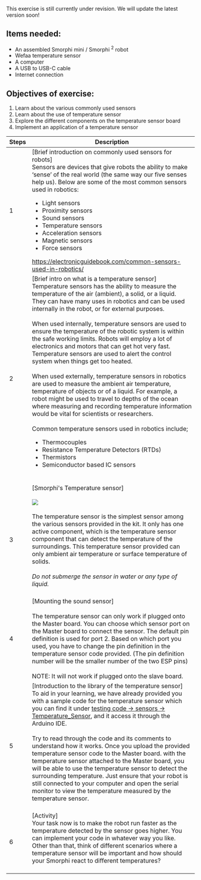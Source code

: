 
This exercise is still currently under revision. We will update the latest version soon!
## Items needed:
* An assembled Smorphi mini / Smorphi <sup>2</sup> robot
* Wefaa temperature sensor
* A computer
* A USB to USB-C cable
* Internet connection
## Objectives of exercise:
1. Learn about the various commonly used sensors
2. Learn about the use of temperature sensor
3. Explore the different components on the temperature sensor board
4. Implement an application of a temperature sensor

Steps | Description
-- | --
1 | [Brief introduction on commonly used sensors for robots]<br />Sensors are devices that give robots the ability to make ‘sense’ of the real world (the same way our five senses help us). Below are some of the most common sensors used in robotics: <ul><li>Light sensors</li><li>Proximity sensors</li><li>Sound sensors</li><li>Temperature sensors</li><li>Acceleration sensors</li><li>Magnetic sensors</li><li>Force sensors</li></ul> https://electronicguidebook.com/common-sensors-used-in-robotics/
2 | [Brief intro on what is a temperature sensor]<br />Temperature sensors has the ability to measure the temperature of the air (ambient), a solid, or a liquid. They can have many uses in robotics and can be used internally in the robot, or for external purposes.<br /><br />When used internally, temperature sensors are used to ensure the temperature of the robotic system is within the safe working limits. Robots will employ a lot of electronics and motors that can get hot very fast. Temperature sensors are used to alert the control system when things get too heated. <br /><br />When used externally, temperature sensors in robotics are used to measure the ambient air temperature, temperature of objects or of a liquid. For example, a robot might be used to travel to depths of the ocean where measuring and recording temperature information would be vital for scientists or researchers. <br /><br />Common temperature sensors used in robotics include;<ul><li>Thermocouples</li><li>Resistance Temperature Detectors (RTDs)</li><li>Thermistors</li><li> Semiconductor based IC sensors</li></ul><br />
3 | [Smorphi's Temperature sensor]<br /><br />![](https://github.com/WefaaRobotics/Smorphi-Wiki/blob/main/Robot%20exercises%20images/5/5.1.PNG)<br /><br />The temperature sensor is the simplest sensor among the various sensors provided in the kit. It only has one active component, which is the temperature sensor component that can detect the temperature of the surroundings. This temperature sensor provided can only ambient air temperature or surface temperature of solids.<br /><br /> _Do not submerge the sensor in water or any type of liquid._<br /><br />
4 | [Mounting the sound sensor]<br><br/> The temperature sensor can only work if plugged onto the Master board. You can choose which sensor port on the Master board to connect the sensor. The default pin definition is used for port 2. Based on which port you used, you have to change the pin definition in the temperature sensor code provided. (The pin definition number will be the smaller number of the two ESP pins) <br /><br /> NOTE: It will not work if plugged onto the slave board.
5 | [Introduction to the library of the temperature sensor]<br />To aid in your learning, we have already provided you with a sample code for the temperature sensor which you can find it under [testing code -> sensors -> Temperature_Sensor](https://github.com/WefaaRobotics/Smorphi/blob/main/Smorphi2/Testing_code/sensors/Temperature_Sensor/Temperature_Sensor.ino), and it access it through the Arduino IDE.<br><br/>Try to read through the code and its comments to understand how it works. Once you upload the provided temperature sensor code to the Master board. with the temperature sensor attached to the Master board, you will be able to use the temperature sensor to detect the surrounding temperature. Just ensure that your robot is still connected to your computer and open the serial monitor to view the temperature measured by the temperature sensor. <br /><br />
6 | [Activity]<br />Your task now is to make the robot run faster as the temperature detected by the sensor goes higher. You can implement your code in whatever way you like.<br />Other than that, think of different scenarios where a temperature sensor will be important and how should your Smorphi react to different temperatures?<br /><br />
